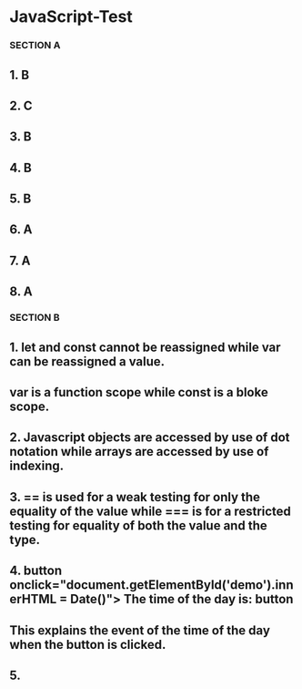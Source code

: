 # JavaScript-Test

### SECTION A


## 1. B


## 2. C


## 3. B


## 4. B


## 5. B


## 6. A


## 7. A 


## 8. A




### SECTION B

## 1. let and const cannot be reassigned while var can be reassigned a value.
## var is a function scope while const is a bloke scope.




## 2. Javascript objects are accessed by use of dot notation while arrays are accessed by use of indexing.



## 3. == is used for a weak testing for only the equality of the value  while === is for a restricted testing for equality of both the value and the type.



## 4.  button  onclick="document.getElementById('demo').innerHTML = Date()">  The time of the day is: button
##     This explains the event of the time of the day when the button is clicked.



## 5. 
